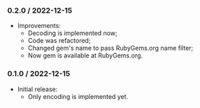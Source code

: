 ### 0.2.0 / 2022-12-15

* Improvements:
  * Decoding is implemented now;
  * Code was refactored;
  * Changed gem's name to pass RubyGems.org name filter;
  * Now gem is available at RubyGems.org.

### 0.1.0 / 2022-12-15

* Initial release:
  * Only encoding is implemented yet.
